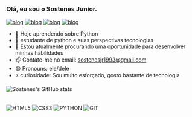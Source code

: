 ### Olá, eu sou o Sostenes Junior.

[![blog](https://img.shields.io/badge/LinkedIn-0077B5?style=for-the-badge&logo=linkedin&logoColor=white)](https://www.linkedin.com/in/sostenes-ramos-concei%C3%A7%C3%A3o-junior-3153b3255/)
[![blog](https://img.shields.io/badge/Instagram-E4405F?style=for-the-badge&logo=instagram&logoColor=white)](https://www.instagram.com/sramos.jr/)
[![blog](https://img.shields.io/badge/WhatsApp-25D366?style=for-the-badge&logo=whatsapp&logoColor=white)](https://wa.me/5592982681616?text=Sostenes%20Jr)
[![blog](https://img.shields.io/badge/GitHub-100000?style=for-the-badge&logo=github&logoColor=white)](https://github.com/SostenesJr)

- 🔭 Hoje aprendendo sobre Python
- 🌱 estudante de python e suas perspectivas tecnologias
- 👯 Estou atualmente procurando uma oportunidade para desenvolver minhas habilidades
- 📫 Contate-me no email: sostenesjr1993@gmail.com
- 😄 Pronouns: ele/dele
- ⚡ curiosidade: Sou muito esforçado, gosto bastante de tecnologia

![Sostenes's GitHub stats](https://github-readme-stats.vercel.app/api?username=SostenesJr&show_icons=true&theme=dark)

<div style="dislpay: inline_block"><br/>
  <img align="center" alt="HTML5" src="https://img.shields.io/badge/HTML5-E34F26?style=for-the-badge&logo=html5&logoColor=white"/>
  <img align="center" alt="CSS3" src="https://img.shields.io/badge/CSS3-1572B6?style=for-the-badge&logo=css3&logoColor=white"/>
  <img align="center" alt="PYTHON" src="https://img.shields.io/badge/Python-14354C?style=for-the-badge&logo=python&logoColor=white"/>
  <img align="center" alt="GIT" src="https://img.shields.io/badge/GIT-E44C30?style=for-the-badge&logo=git&logoColor=white"/>
</div>
